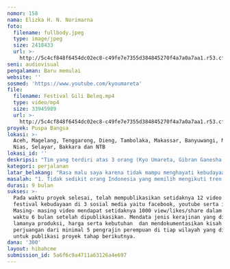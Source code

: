 ```yaml
---
nomor: 158
nama: Elizka H. N. Norimarna
foto:
  filename: fullbody.jpeg
  type: image/jpeg
  size: 2418433
  url: >-
    http://5c4cf848f6454dc02ec8-c49fe7e7355d384845270f4a7a0a7aa1.r53.cf2.rackcdn.com/807a0247-f23d-4c49-87b0-13219cf64b07/fullbody.jpeg
seni: audiovisual
pengalaman: Baru memulai
website: ''
sosmed: 'https://www.youtube.com/kyoumareta'
file:
  filename: Festival Gili Beleq.mp4
  type: video/mp4
  size: 33945989
  url: >-
    http://5c4cf848f6454dc02ec8-c49fe7e7355d384845270f4a7a0a7aa1.r53.cf2.rackcdn.com/8e07cec8-c3e3-40af-984a-352782adbd60/Festival%20Gili%20Beleq.mp4
proyek: Puspa Bangsa
lokasi: >-
  Aceh, Magelang, Tenggarong, Dieng, Tambolaka, Makassar, Banyuwangi, Malang,
  Nias, Selayar, Bakkara dan NTB
lokasi_id: ''
deskripsi: "Tim yang terdiri atas 3 orang (Kyo Umareta, Gibran Ganesha dan saya), akan mengunjungi, mewawancarai, mengabadikan dan membagikan pengalaman serta filosofi berbagai festival budaya di Indonesia. Proyek Puspa Bangsa bertujuan untuk menaikkan kesadaran warga Indonesia, khususnya warganet, akan keberagaman budaya tanah air kita serta mengekspos peran perempuan dalam melestarikan budaya setempat dan mengemasnya dalam bentuk audio-visual yang diminati oleh anak muda masa kini. Pemeran utama video-video ini tentunya ialah orang-orang lokal, khususnya perempuan, yang menceritakan filosofi festival setempat dan mengungkapkan rasa syukur mereka dalam bentuk festival kebudayaan.\r\nSeletah menaikkan kesadaran melalui proyek Puspa Bangsa, akan ada proyek lanjutan yang akan mendokumentasikan upaya perempuan setempat melestarikan kebudayaan lokal serta membuka jalan bagi penonton untuk mengapresiasi karya perempuan lokal dengan membeli karya-karya perempuan tersebut."
kategori: perjalanan
latar_belakang: "Rasa malu saya karena tidak mampu menghayati kebudayaan Indonesia sebagai bagian dari jati diri saya mendorong saya untuk mengunjungi berbagai tempat di Indonesia. Saya tidak puas hanya dengan mempelajarinya melalui buku-buku pelajaran, namun ingin merasakan keberagaman budaya Indonesia dengan seluruh indera saya. Sayangnya tidak semua anak muda sadar akan hal ini dan memilih mengikuti tren serta gaya hidup idolanya keluar negeri, dll.\r\nMenyadari hal ini, saya ingin sekali menaikkan kesadaran warganet, khususnya generasi penerus bangsa, untuk mencintai kebudayaannya dengan menyajikannya dalam video singkat. Sehingga penonton mampu \"merasakan\" keindahan budaya secara audio dan visual dan memancing rasa ingin tahu para penonton akan kebudayaan Indonesia layaknya teaser film bioskop."
masalah: "1. Tidak sedikit orang Indonesia yang memilih mengikuti tren liburan keluar negeri ketimbang dalam negeri. Proyek ini diharapkan menjadi pionir tren baru, yaitu untuk mengunjungi dan menikmati kearifan budaya lokal Indonesia.\r\n\r\n2. Festival umumnya hanya dapat dinikmati oleh segelintir orang yang sedang berada di wilayah tersebut. Dengan mengunduh video ke sosial media, pengalaman festival budaya dapat dinikmati oleh masyarakat tanpa dibatasi oleh ruang dan waktu.\r\n\r\n3. Pelajaran kebudayaan yang umumnya hanya dibaca buku pelajaran. Melalui proyek ini, kini kebudayaan setempat dapat dilihat dan didengar melalui video yang menampilkan pakaian adat, bahasa lokal serta nyanyian adat sekaligus.\r\n\r\n4. Maraknya informasi negatif yang tersebar di internet secara tidak langsung mempu mempengaruhi seseorang, oleh karena itu semua video yang dipublikasikan akan memiliki pesan moral positif, yaitu untuk selalu bersyukur.\r\n\r\n5. Pengrajin lokal kadang dibatasi oleh \"akses\", sehingga perjalanan ke berbagai wilayah ini selain untuk didokumentasikan namun juga untuk menjangkau dan mendata perempuan pengrajin lokal kemudian membantu memberdayakan mereka dalam proyek selanjutnya."
durasi: 9 bulan
sukses: >-
  Pada waktu proyek selesai, telah mempublikasikan setidaknya 12 video mengenai
  festival kebudayaan di 3 sosial media yaitu facebook, youtube serta instagram.
  Masing- masing video mendapat setidaknya 1000 view/likes/share dalam jangka
  waktu 6 bulan setelah dipublikasikan. Mendata jenis kerajinan yang diproduksi,
  lamanya produksi, harga serta kebutuhan  dan mendokumentasikan kisah
  perjuangan dari minimal 5 pengrajin perempuan di tiap wilayah yang diperlukan
  untuk publikasi proyek tahap berikutnya.
dana: '300'
layout: hibahcme
submission_id: 5a6f6c9a4711a63126a4e697
---
```

